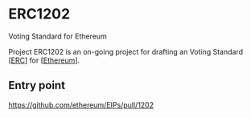 # ERC1202

Voting Standard for Ethereum

Project ERC1202 is an on-going project for drafting an Voting Standard [[ERC]] for [[Ethereum]].

## Entry point

https://github.com/ethereum/EIPs/pull/1202

[//begin]: # "Autogenerated link references for markdown compatibility"
[ERC]: ../../pkg/erc "ERC: Ethereum Request for Comments"
[Ethereum]: ../../pkg/ethereum "Ethereum"
[//end]: # "Autogenerated link references"